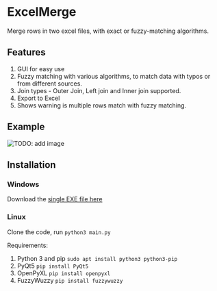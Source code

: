 # ExcelMerge

Merge rows in two excel files, with exact or fuzzy-matching algorithms.

## Features

1. GUI for easy use
2. Fuzzy matching with various algorithms, to match data with typos or from different sources.
3. Join types - Outer Join, Left join and Inner join supported.
4. Export to Excel
5. Shows warning is multiple rows match with fuzzy matching.

## Example

![TODO: add image]()

## Installation

### Windows

Download the [single EXE file here](https://github.com/Kartikay26/excelmerge/releases/download/v1.0/ExcelMerge.exe)

### Linux

Clone the code, run `python3 main.py`

Requirements:

1. Python 3 and pip `sudo apt install python3 python3-pip`
2. PyQt5 `pip install PyQt5`
3. OpenPyXL `pip install openpyxl`
4. FuzzyWuzzy `pip install fuzzywuzzy`